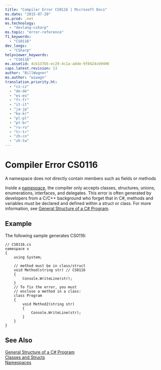 ```yaml
---
title: "Compiler Error CS0116 | Microsoft Docs"
ms.date: "2015-07-20"
ms.prod: .net
ms.technology: 
  - "devlang-csharp"
ms.topic: "error-reference"
f1_keywords: 
  - "CS0116"
dev_langs: 
  - "CSharp"
helpviewer_keywords: 
  - "CS0116"
ms.assetid: 4cb137b5-ec29-4c1a-adde-9f8424cb9496
caps.latest.revision: 13
author: "BillWagner"
ms.author: "wiwagn"
translation.priority.ht: 
  - "cs-cz"
  - "de-de"
  - "es-es"
  - "fr-fr"
  - "it-it"
  - "ja-jp"
  - "ko-kr"
  - "pl-pl"
  - "pt-br"
  - "ru-ru"
  - "tr-tr"
  - "zh-cn"
  - "zh-tw"
---
```

# Compiler Error CS0116
A namespace does not directly contain members such as fields or methods  
  
 Inside a [namespace](../../../csharp/language-reference/keywords/namespace.md), the compiler only accepts classes, structures, unions, enumerations, interfaces, and delegates. This error is often generated by developers from a C/C++ background who forget that in C#, methods and variables must be declared and defined within a struct or class. For more information, see [General Structure of a C# Program](../../../csharp/programming-guide/inside-a-program/general-structure-of-a-csharp-program.md).  
  
## Example  
 The following sample generates CS0116:  
  
```  
// CS0116.cs  
namespace x  
{  
    using System;  
  
    // method must be in class/struct  
    void Method(string str) // CS0116  
    {  
        Console.WriteLine(str);  
    }  
    // To fix the error, you must  
    // enclose a method in a class:  
    class Program  
    {  
        void Method2(string str)  
        {  
            Console.WriteLine(str);  
        }  
    }  
}  
```  
  
## See Also  
 [General Structure of a C# Program](../../../csharp/programming-guide/inside-a-program/general-structure-of-a-csharp-program.md)   
 [Classes and Structs](../../../csharp/programming-guide/classes-and-structs/index.md)   
 [Namespaces](../../../csharp/programming-guide/namespaces/index.md)